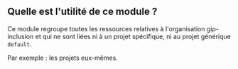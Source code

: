 ## Quelle est l'utilité de ce module ?

Ce module regroupe toutes les ressources relatives à l'organisation gip-inclusion et qui ne sont liées ni à un projet spécifique, ni au projet générique `default`.

Par exemple : les projets eux-mêmes.
